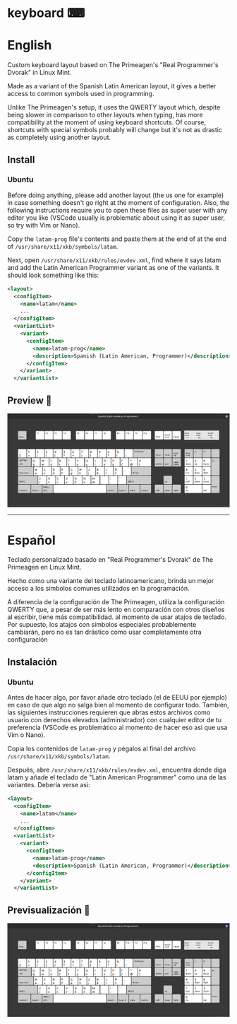 # keyboard ⌨

# English

Custom keyboard layout based on The Primeagen's "Real Programmer's Dvorak" in Linux Mint.

Made as a variant of the Spanish Latin American layout, it gives a better access to common symbols used in programming.

Unlike The Primeagen's setup, it uses the QWERTY layout which, despite being slower in comparison to other layouts when typing, has more compatibility
at the moment of using keyboard shortcuts. Of course, shortcuts with special symbols probably will change but it's not as drastic as completely using another layout.

## Install

### Ubuntu

Before doing anything, please add another layout (the us one for example) in case something doesn't go right at the moment of configuration.
Also, the following instructions require you to open these files as super user with any editor you like (VSCode usually is problematic about using it as super user, so try with Vim or Nano).

Copy the `latam-prog` file's contents and paste them at the end of at the end of `/usr/share/x11/xkb/symbols/latam`.

Next, open `/usr/share/x11/xkb/rules/evdev.xml`, find where it says latam and add the Latin American Programmer variant as one of the variants.
It should look something like this:

```xml
<layout>
  <configItem>
    <name>latam</name>
    ...
  </configItem>
  <variantList>
    <variant>
      <configItem>
        <name>latam-prog</name>
        <description>Spanish (Latin American, Programmer)</description>
      </configItem>
    </variant>
  </variantList>
```

## Preview 🦊

![teclado](teclado.png)

***

# Español

Teclado personalizado basado en "Real Programmer's Dvorak" de The Primeagen en Linux Mint.

Hecho como una variante del teclado latinoamericano, brinda un mejor acceso a los símbolos comunes utilizados en la programación.

A diferencia de la configuración de The Primeagen, utiliza la configuración QWERTY que, a pesar de ser más lento en comparación con otros diseños al escribir, tiene más compatibilidad.
al momento de usar atajos de teclado. Por supuesto, los atajos con símbolos especiales probablemente cambiarán, pero no es tan drástico como usar completamente otra configuración

## Instalación

### Ubuntu

Antes de hacer algo, por favor añade otro teclado (el de EEUU por ejemplo) en caso de que algo no salga bien al
momento de configurar todo.
También, las siguientes instrucciones requieren que abras estos archivos como usuario con derechos elevados (administrador) con cualquier editor de tu preferencia (VSCode es problemático al momento de hacer eso asi que usa Vim o Nano).

Copia los contenidos de `latam-prog` y pégalos al final del archivo `/usr/share/x11/xkb/symbols/latam`.

Después, abre `/usr/share/x11/xkb/rules/evdev.xml`, encuentra donde diga latam y añade el teclado de "Latin American Programmer" como una de las variantes.
Debería verse asi:

```xml
<layout>
  <configItem>
    <name>latam</name>
    ...
  </configItem>
  <variantList>
    <variant>
      <configItem>
        <name>latam-prog</name>
        <description>Spanish (Latin American, Programmer)</description>
      </configItem>
    </variant>
  </variantList>
```

## Previsualización 🦊

![teclado](teclado.png)
